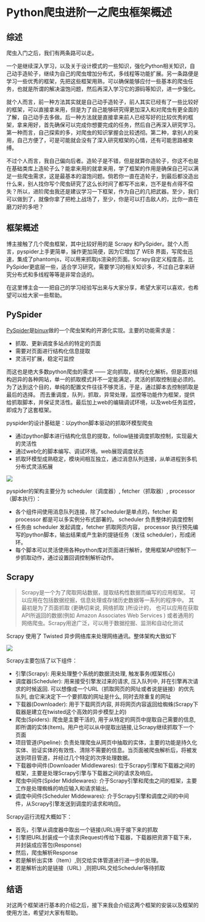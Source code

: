 # Python爬虫进阶一之爬虫框架概述

## 综述

爬虫入门之后，我们有两条路可以走。

一个是继续深入学习，以及关于设计模式的一些知识，强化Python相关知识，自己动手造轮子，继续为自己的爬虫增加分布式，多线程等功能扩展。另一条路便是学习一些优秀的框架，先把这些框架用熟，可以确保能够应付一些基本的爬虫任务，也就是所谓的解决温饱问题，然后再深入学习它的源码等知识，进一步强化。

就个人而言，前一种方法其实就是自己动手造轮子，前人其实已经有了一些比较好的框架，可以直接拿来用，但是为了自己能够研究得更加深入和对爬虫有更全面的了解，自己动手去多做。后一种方法就是直接拿来前人已经写好的比较优秀的框架，拿来用好，首先确保可以完成你想要完成的任务，然后自己再深入研究学习。第一种而言，自己探索的多，对爬虫的知识掌握会比较透彻。第二种，拿别人的来用，自己方便了，可是可能就会没有了深入研究框架的心情，还有可能思路被束缚。

不过个人而言，我自己偏向后者。造轮子是不错，但是就算你造轮子，你这不也是在基础类库上造轮子么？能拿来用的就拿来用，学了框架的作用是确保自己可以满足一些爬虫需求，这是最基本的温饱问题。倘若你一直在造轮子，到最后都没造出什么来，别人找你写个爬虫研究了这么长时间了都写不出来，岂不是有点得不偿失？所以，进阶爬虫我还是建议学习一下框架，作为自己的几把武器。至少，我们可以做到了，就像你拿了把枪上战场了，至少，你是可以打击敌人的，比你一直在磨刀好的多吧？

## 框架概述

博主接触了几个爬虫框架，其中比较好用的是 Scrapy 和PySpider。就个人而言，pyspider上手更简单，操作更加简便，因为它增加了 WEB 界面，写爬虫迅速，集成了phantomjs，可以用来抓取js渲染的页面。Scrapy自定义程度高，比 PySpider更底层一些，适合学习研究，需要学习的相关知识多，不过自己拿来研究分布式和多线程等等是非常合适的。

在这里博主会一一把自己的学习经验写出来与大家分享，希望大家可以喜欢，也希望可以给大家一些帮助。

## PySpider

[PySpider](https://github.com/binux/pyspider)是[binux](https://github.com/binux)做的一个爬虫架构的开源化实现。主要的功能需求是：

- 抓取、更新调度多站点的特定的页面
- 需要对页面进行结构化信息提取
- 灵活可扩展，稳定可监控

而这也是绝大多数python爬虫的需求 —— 定向抓取，结构化化解析。但是面对结构迥异的各种网站，单一的抓取模式并不一定能满足，灵活的抓取控制是必须的。为了达到这个目的，单纯的配置文件往往不够灵活，于是，通过脚本去控制抓取是最后的选择。
而去重调度，队列，抓取，异常处理，监控等功能作为框架，提供给抓取脚本，并保证灵活性。最后加上web的编辑调试环境，以及web任务监控，即成为了这套框架。

pyspider的设计基础是：以python脚本驱动的抓取环模型爬虫

- 通过python脚本进行结构化信息的提取，follow链接调度抓取控制，实现最大的灵活性
- 通过web化的脚本编写、调试环境。web展现调度状态
- 抓取环模型成熟稳定，模块间相互独立，通过消息队列连接，从单进程到多机分布式灵活拓展

![](http://blog.binux.me/assets/image/pyspider-arch.png)

pyspider的架构主要分为 scheduler（调度器）, fetcher（抓取器）, processor（脚本执行）：

- 各个组件间使用消息队列连接，除了scheduler是单点的，fetcher 和 processor 都是可以多实例分布式部署的。 scheduler 负责整体的调度控制
- 任务由 scheduler 发起调度，fetcher 抓取网页内容， processor 执行预先编写的python脚本，输出结果或产生新的提链任务（发往 scheduler），形成闭环。
- 每个脚本可以灵活使用各种python库对页面进行解析，使用框架API控制下一步抓取动作，通过设置回调控制解析动作。

## Scrapy

> Scrapy是一个为了爬取网站数据，提取结构性数据而编写的应用框架。 可以应用在包括数据挖掘，信息处理或存储历史数据等一系列的程序中。
其最初是为了页面抓取 (更确切来说, 网络抓取 )所设计的， 也可以应用在获取API所返回的数据(例如 Amazon Associates Web Services ) 或者通用的网络爬虫。Scrapy用途广泛，可以用于数据挖掘、监测和自动化测试

Scrapy 使用了 Twisted 异步网络库来处理网络通讯。整体架构大致如下

![](http://newtonblogimg.qiniudn.com/Scrapy%20Architecture.png)

Scrapy主要包括了以下组件：

- 引擎(Scrapy): 用来处理整个系统的数据流处理, 触发事务(框架核心)
- 调度器(Scheduler): 用来接受引擎发过来的请求, 压入队列中, 并在引擎再次请求的时候返回. 可以想像成一个URL（抓取网页的网址或者说是链接）的优先队列, 由它来决定下一个要抓取的网址是什么, 同时去除重复的网址
- 下载器(Downloader): 用于下载网页内容, 并将网页内容返回给蜘蛛(Scrapy下载器是建立在twisted这个高效的异步模型上的)
- 爬虫(Spiders): 爬虫是主要干活的, 用于从特定的网页中提取自己需要的信息, 即所谓的实体(Item)。用户也可以从中提取出链接,让Scrapy继续抓取下一个页面
- 项目管道(Pipeline): 负责处理爬虫从网页中抽取的实体，主要的功能是持久化实体、验证实体的有效性、清除不需要的信息。当页面被爬虫解析后，将被发送到项目管道，并经过几个特定的次序处理数据。
- 下载器中间件(Downloader Middlewares): 位于Scrapy引擎和下载器之间的框架，主要是处理Scrapy引擎与下载器之间的请求及响应。
- 爬虫中间件(Spider Middlewares): 介于Scrapy引擎和爬虫之间的框架，主要工作是处理蜘蛛的响应输入和请求输出。
- 调度中间件(Scheduler Middewares): 介于Scrapy引擎和调度之间的中间件，从Scrapy引擎发送到调度的请求和响应。

Scrapy运行流程大概如下：

- 首先，引擎从调度器中取出一个链接(URL)用于接下来的抓取
- 引擎把URL封装成一个请求(Request)传给下载器，下载器把资源下载下来，并封装成应答包(Response)
- 然后，爬虫解析Response
- 若是解析出实体（Item）,则交给实体管道进行进一步的处理。
- 若是解析出的是链接（URL）,则把URL交给Scheduler等待抓取

## 结语

对这两个框架进行基本的介绍之后，接下来我会介绍这两个框架的安装以及框架的使用方法，希望对大家有帮助。